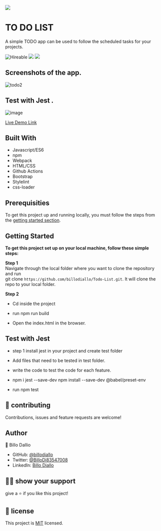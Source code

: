 ![](https://img.shields.io/badge/Microverse-blueviolet)

# TO DO LIST 

A simple TODO app can be used to follow the scheduled tasks for your projects.

![Hireable](https://img.shields.io/badge/Hireable-yes-success) ![](https://img.shields.io/badge/Mobile--responsive-yes-green) ![](https://img.shields.io/badge/-Microverse%20projects-blueviolet)


## Screenshots of the app.

![todo2](https://user-images.githubusercontent.com/11162987/118632022-b4daf700-b7d8-11eb-9c64-cdb8079c79ac.JPG)

## Test with Jest .
![image](https://user-images.githubusercontent.com/11162987/118631555-45fd9e00-b7d8-11eb-8459-1d08d6386ced.png)



[Live Demo Link](https://billodiallo.github.io/Todo-List/)

## Built With

- Javascript/ES6
- npm
- Webpack
- HTML/CSS
- Github Actions
- Bootstrap
- Stylelint
- css-loader

## Prerequisities

To get this project up and running locally, you must follow the steps from the [getting started section](#getting-started).

## Getting Started

**To get this project set up on your local machine, follow these simple steps:**

**Step 1**<br>
Navigate through the local folder where you want to clone the repository and run<br>
git clone `https://github.com/billodiallo/Todo-List.git`. It will clone the repo to your local folder.<br>

**Step 2**<br>
- Cd inside the project

- run npm run build

- Open the index.html in the browser.

## Test with Jest
- step 1
install jest in your project and create test folder 
- Add files that need to be tested in test folder.
- write the code to test the code for each feature.
- npm i jest --save-dev
npm install --save-dev @babel/preset-env

- run npm test



## 🤝 contributing

Contributions, issues and feature requests are welcome!

## Author

👤 Billo Dallio

- GitHub: [@billodiallo](https://github.com/billodiallo)
- Twitter: [@BilloDi83547008](https://twitter.com/BilloDi83547008)
- LinkedIn: [Billo Diallo](https://www.linkedin.com/in/mabillodiallo/)

## 🙋‍♂ show your support

give a ⭐️ if you like this project!

## 📝 license



This project is [MIT](LICENSE) licensed.

